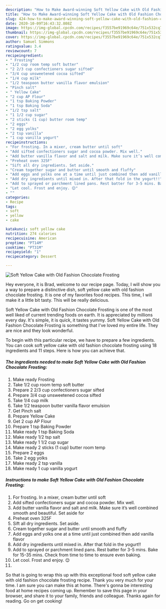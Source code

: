 ```yaml
---
description: "How to Make Award-winning Soft Yellow Cake with Old Fashion Chocolate Frosting"
title: "How to Make Award-winning Soft Yellow Cake with Old Fashion Chocolate Frosting"
slug: 424-how-to-make-award-winning-soft-yellow-cake-with-old-fashion-chocolate-frosting
date: 2020-10-09T16:43:32.808Z
image: https://img-global.cpcdn.com/recipes/f3557be91969c64e/751x532cq70/soft-yellow-cake-with-old-fashion-chocolate-frosting-recipe-main-photo.jpg
thumbnail: https://img-global.cpcdn.com/recipes/f3557be91969c64e/751x532cq70/soft-yellow-cake-with-old-fashion-chocolate-frosting-recipe-main-photo.jpg
cover: https://img-global.cpcdn.com/recipes/f3557be91969c64e/751x532cq70/soft-yellow-cake-with-old-fashion-chocolate-frosting-recipe-main-photo.jpg
author: Samuel Simmons
ratingvalue: 3.4
reviewcount: 7
recipeingredient:
- " Frosting"
- "1/2 cup room temp soft butter"
- "2 2/3 cup confectioners sugar sifted"
- "3/4 cup unsweetened cocoa sifted"
- "1/4 cup milk"
- "1/2 teaspoon butter vanilla flavor emulsion"
- "Pinch salt"
- " Yellow Cake"
- "2 cup AP Flour"
- "1 tsp Baking Powder"
- "1 tsp Baking Soda"
- "1/2 tsp salt"
- "1 1/2 cup sugar"
- "2 sticks (1 cup) butter room temp"
- "2 eggs"
- "2 egg yolks"
- "2 tsp vanilla"
- "1 cup vanilla yogurt"
recipeinstructions:
- "For frosting. In a mixer, cream butter until soft"
- "Add sifted confectioners sugar and cocoa powder. Mix well."
- "Add butter vanilla flavor and salt and milk. Make sure it’s well combined smooth and beautiful. Set aside for"
- "Preheat oven 325F"
- "Sift all dry ingredients. Set aside."
- "Cream together sugar and butter until smooth and fluffy"
- "Add eggs and yolks one at a time until just combined then add vanilla flavor"
- "Add dry ingredients until mixed in. After that fold in the yogurt!!"
- "Add to sprayed or parchment lined pans. Rest batter for 3-5 mins. Bake for 15-35 mins. Check from time to time to ensure even baking."
- "Let cool. Frost and enjoy. 😌"
- ""
categories:
- Recipe
tags:
- soft
- yellow
- cake

katakunci: soft yellow cake 
nutrition: 274 calories
recipecuisine: American
preptime: "PT14M"
cooktime: "PT31M"
recipeyield: "1"
recipecategory: Dessert

---
```



![Soft Yellow Cake with Old Fashion Chocolate Frosting](https://img-global.cpcdn.com/recipes/f3557be91969c64e/751x532cq70/soft-yellow-cake-with-old-fashion-chocolate-frosting-recipe-main-photo.jpg)

Hey everyone, it is Brad, welcome to our recipe page. Today, I will show you a way to prepare a distinctive dish, soft yellow cake with old fashion chocolate frosting. It is one of my favorites food recipes. This time, I will make it a little bit tasty. This will be really delicious.

Soft Yellow Cake with Old Fashion Chocolate Frosting is one of the most well liked of current trending foods on earth. It is appreciated by millions every day. It's simple, it is quick, it tastes yummy. Soft Yellow Cake with Old Fashion Chocolate Frosting is something that I've loved my entire life. They are nice and they look wonderful.




To begin with this particular recipe, we have to prepare a few ingredients. You can cook soft yellow cake with old fashion chocolate frosting using 18 ingredients and 11 steps. Here is how you can achieve that.

<!--inarticleads1-->

##### The ingredients needed to make Soft Yellow Cake with Old Fashion Chocolate Frosting:

1. Make ready  Frosting
1. Take 1/2 cup room temp soft butter
1. Prepare 2 2/3 cup confectioners sugar sifted
1. Prepare 3/4 cup unsweetened cocoa sifted
1. Take 1/4 cup milk
1. Take 1/2 teaspoon butter vanilla flavor emulsion
1. Get Pinch salt
1. Prepare  Yellow Cake
1. Get 2 cup AP Flour
1. Prepare 1 tsp Baking Powder
1. Make ready 1 tsp Baking Soda
1. Make ready 1/2 tsp salt
1. Make ready 1 1/2 cup sugar
1. Make ready 2 sticks (1 cup) butter room temp
1. Prepare 2 eggs
1. Take 2 egg yolks
1. Make ready 2 tsp vanilla
1. Make ready 1 cup vanilla yogurt




<!--inarticleads2-->

##### Instructions to make Soft Yellow Cake with Old Fashion Chocolate Frosting:

1. For frosting. In a mixer, cream butter until soft
1. Add sifted confectioners sugar and cocoa powder. Mix well.
1. Add butter vanilla flavor and salt and milk. Make sure it’s well combined smooth and beautiful. Set aside for
1. Preheat oven 325F
1. Sift all dry ingredients. Set aside.
1. Cream together sugar and butter until smooth and fluffy
1. Add eggs and yolks one at a time until just combined then add vanilla flavor
1. Add dry ingredients until mixed in. After that fold in the yogurt!!
1. Add to sprayed or parchment lined pans. Rest batter for 3-5 mins. Bake for 15-35 mins. Check from time to time to ensure even baking.
1. Let cool. Frost and enjoy. 😌
1. 




So that is going to wrap this up with this exceptional food soft yellow cake with old fashion chocolate frosting recipe. Thank you very much for your time. I am sure you can make this at home. There's gonna be interesting food at home recipes coming up. Remember to save this page in your browser, and share it to your family, friends and colleague. Thanks again for reading. Go on get cooking!
